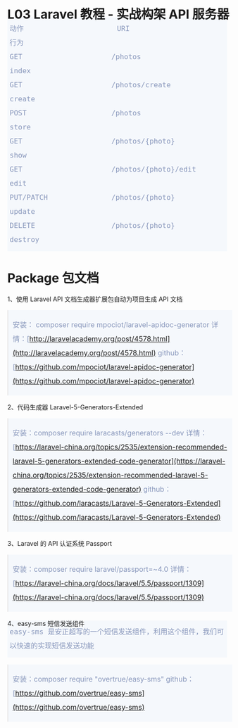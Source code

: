 <head>
    <title></title>
	<style>
		html{width:100%;}
		body{
			width:60%;
			margin: auto;
		    position: absolute;
		    top: 0;
		    left: 0;
		    right: 0;
		    bottom: 0;
		}
		blockquote,code,pre{
			width:97%;
			background:#F5F8FC;
			padding:1px 10px;
			color:#8796BB;
			font-size:16px;
			line-height:200%;
			margin-left:0px;
		}
		pre{
			padding:10px 5px;
			margin-top:-30px;
		}
	</style>
</head>

# L03 Laravel 教程 - 实战构架 API 服务器

    动作	    				URI	            				行为
    GET	   			 		/photos	            			index
    GET	    				/photos/create       			create
    POST             		/photos	            			store
    GET              		/photos/{photo}       			show
    GET	    				/photos/{photo}/edit			edit
    PUT/PATCH        		/photos/{photo}					update
    DELETE           		/photos/{photo}					destroy


# Package 包文档

1、使用 Laravel API 文档生成器扩展包自动为项目生成 API 文档

>安装： composer require mpociot/laravel-apidoc-generator
>详情：[http://laravelacademy.org/post/4578.html](http://laravelacademy.org/post/4578.html)
>github：[https://github.com/mpociot/laravel-apidoc-generator](https://github.com/mpociot/laravel-apidoc-generator)

2、代码生成器 Laravel-5-Generators-Extended

>安装：composer require laracasts/generators --dev
>详情：[https://laravel-china.org/topics/2535/extension-recommended-laravel-5-generators-extended-code-generator](https://laravel-china.org/topics/2535/extension-recommended-laravel-5-generators-extended-code-generator)
>github：[https://github.com/laracasts/Laravel-5-Generators-Extended](https://github.com/laracasts/Laravel-5-Generators-Extended)

3、Laravel 的 API 认证系统 Passport

>安装：composer require laravel/passport=~4.0
>详情：[https://laravel-china.org/docs/laravel/5.5/passport/1309](https://laravel-china.org/docs/laravel/5.5/passport/1309)

4、easy-sms 短信发送组件

    easy-sms 是安正超写的一个短信发送组件，利用这个组件，我们可以快速的实现短信发送功能

>安装：composer require "overtrue/easy-sms"
>github：[https://github.com/overtrue/easy-sms](https://github.com/overtrue/easy-sms)


